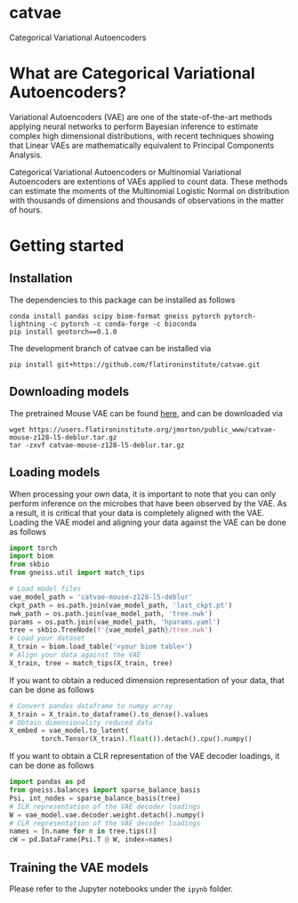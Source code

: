 # catvae
Categorical Variational Autoencoders

# What are Categorical Variational Autoencoders?

Variational Autoencoders (VAE) are one of the state-of-the-art methods applying neural networks to perform Bayesian inference to estimate complex high dimensional distributions, with recent techniques showing that Linear VAEs are mathematically equivalent to Principal Components Analysis.


Categorical Variational Autoencoders or Multinomial Variational Autoencoders are extentions of VAEs applied to count data.  These methods can estimate the moments of the Multinomial Logistic Normal on distribution with thousands of dimensions and thousands of observations in the matter of hours.

# Getting started

## Installation

The dependencies to this package can be installed as follows
```
conda install pandas scipy biom-format gneiss pytorch pytorch-lightning -c pytorch -c conda-forge -c bioconda
pip install geotorch==0.1.0
```

The development branch of catvae can be installed via
```
pip install git+https://github.com/flatironinstitute/catvae.git
```

## Downloading models

The pretrained Mouse VAE can be found [here](https://users.flatironinstitute.org/jmorton/public_www/catvae-mouse-z128-l5-deblur.tar.gz), and can be downloaded via
```
wget https://users.flatironinstitute.org/jmorton/public_www/catvae-mouse-z128-l5-deblur.tar.gz
tar -zxvf catvae-mouse-z128-l5-deblur.tar.gz
```

## Loading models

When processing your own data, it is important to note that you can only perform inference on the microbes that have been observed by the VAE.  As a result, it is critical that your data is completely aligned with the VAE. Loading the VAE model and aligning your data against the VAE can be done as follows

```python
import torch
import biom
from skbio
from gneiss.util import match_tips

# Load model files
vae_model_path = 'catvae-mouse-z128-l5-deblur'
ckpt_path = os.path.join(vae_model_path, 'last_ckpt.pt')
nwk_path = os.path.join(vae_model_path, 'tree.nwk')
params = os.path.join(vae_model_path, 'hparams.yaml')
tree = skbio.TreeNode(f'{vae_model_path}/tree.nwk')
# Load your dataset
X_train = biom.load_table('<your biom table>')
# Align your data against the VAE
X_train, tree = match_tips(X_train, tree)
```

If you want to obtain a reduced dimension representation of your data, that can be done as follows
```python
# Convert pandas dataframe to numpy array
X_train = X_train.to_dataframe().to_dense().values
# Obtain dimensionality reduced data
X_embed = vae_model.to_latent(
        torch.Tensor(X_train).float()).detach().cpu().numpy()
```

If you want to obtain a CLR representation of the VAE decoder loadings, it can be done as follows
```python
import pandas as pd
from gneiss.balances import sparse_balance_basis
Psi, int_nodes = sparse_balance_basis(tree)
# ILR representation of the VAE decoder loadings
W = vae_model.vae.decoder.weight.detach().numpy()
# CLR representation of the VAE decoder loadings
names = [n.name for n in tree.tips()]
cW = pd.DataFrame(Psi.T @ W, index=names)
```

## Training the VAE models

Please refer to the Jupyter notebooks under the `ipynb` folder.
